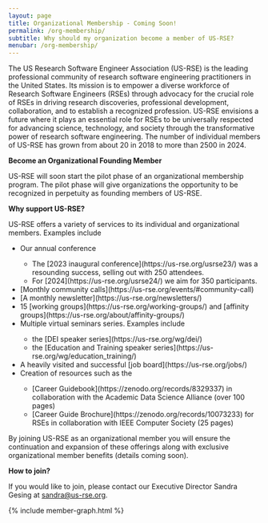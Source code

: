 ```yaml
---
layout: page
title: Organizational Membership - Coming Soon!
permalink: /org-membership/
subtitle: Why should my organization become a member of US-RSE?
menubar: /org-membership/
---
```


The US Research Software Engineer Association (US-RSE) is the leading professional community of research software engineering 
practitioners in the United States. Its mission is to empower a diverse workforce of Research Software Engineers (RSEs) through 
advocacy for the crucial role of RSEs in driving research discoveries, professional development, collaboration, and 
to establish a recognized profession. US-RSE envisions a future where it plays an essential role for RSEs to be universally 
respected for advancing science, technology, and society through the transformative power of research software engineering. 
The number of individual members of US-RSE has grown from about 20 in 2018 to more than 2500 in 2024. 

**Become an Organizational Founding Member**

US-RSE will soon start the pilot phase of an organizational membership program. The pilot phase will give organizations 
the opportunity to be recognized in perpetuity as founding members of US-RSE.

**Why support US-RSE?**

US-RSE offers a variety of services to its individual and organizational members. Examples include
<ul>
<li>Our annual conference</li> 
<ul>
<li>The [2023 inaugural conference](https://us-rse.org/usrse23/) was a resounding success, selling out with 250 attendees.</li> 
<li>For [2024](https://us-rse.org/usrse24/) we aim for 350 participants.</li>
</ul>
<li>[Monthly community calls](https://us-rse.org/events/#community-call)</li> 
<li>[A monthly newsletter](https://us-rse.org/newsletters/)</li>
<li>15 [working groups](https://us-rse.org/working-groups/) and [affinity groups](https://us-rse.org/about/affinity-groups/)</li>
<li>Multiple virtual seminars series. Examples include</li>
<ul>
<li>the [DEI speaker series](https://us-rse.org/wg/dei/)</li>
<li>the [Education and Training speaker series](https://us-rse.org/wg/education_training/)</li>
</ul>
<li>A heavily visited and successful [job board](https://us-rse.org/jobs/)</li>
<li>Creation of resources such as the</li>
<ul>
<li>[Career Guidebook](https://zenodo.org/records/8329337) in collaboration with the Academic Data Science Alliance (over 100 pages)</li>
<li>[Career Guide Brochure](https://zenodo.org/records/10073233) for RSEs in collaboration with IEEE Computer Society (25 pages)</li>
</ul>
</ul>

By joining US-RSE as an organizational member you will ensure the continuation and expansion of these offerings along 
with exclusive organizational member benefits (details coming soon).

**How to join?**

If you would like to join, please contact our Executive Director Sandra Gesing at [sandra@us-rse.org](mailto:sandra@us-rse.org).

{% include member-graph.html %}
